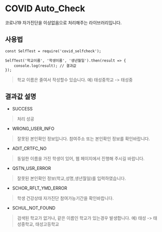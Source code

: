 # COVID Auto_Check
코로나19 자가진단을 이상없음으로 처리해주는 라이브러리입니다.

## 사용법

```
const SelfTest = require('covid_selfcheck');

SelfTest('학교이름', '학생이름', '생년월일').then(result => {
    console.log(result); // 결과값
});
```
>학교 이름은 줄여서 작성할수 있습니다. 예) 태성중학교 -> 태성중


## 결과값 설명

* SUCCESS
> 처리 성공

* WRONG_USER_INFO
> 잘못된 본인확인 정보입니다. 참여주소 또는 본인확인 정보를 확인바랍니다.

* ADIT_CRTFC_NO
> 동일한 이름을 가진 학생이 있어, 웹 페이지에서 진행해 주시길 바랍니다.

* QSTN_USR_ERROR
> 잘못된 본인확인 정보(학교,성명,생년월일)를 입력하였습니다.

* SCHOR_RFLT_YMD_ERROR
> 학생 건강상태 자가진단 참여가능기간을 확인바랍니다.

* SCHUL_NOT_FOUND
> 검색된 학교가 없거나, 같은 이름인 학교가 있는경우 발생합니다. 예) 태성 -> 태성중학교, 태성고등학교